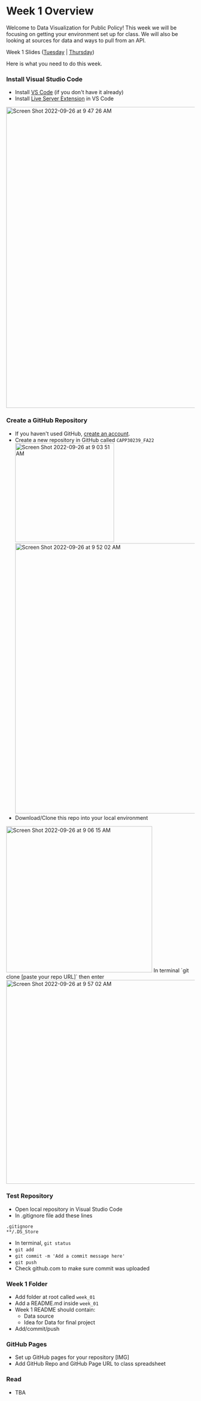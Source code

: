 # Week 1 Overview

Welcome to Data Visualization for Public Policy! 
This week we will be focusing on getting your 
environment set up for class. We will also be looking
at sources for data and ways to pull from an API.

Week 1 Slides 
(<a href="">Tuesday</a> | <a href="">Thursday</a>)

Here is what you need to do this week.

### Install Visual Studio Code
* Install <a href="https://code.visualstudio.com/">VS Code</a> (if you don't have it already)
* Install <a href="https://marketplace.visualstudio.com/items?itemName=ritwickdey.LiveServer
">Live Server Extension</a> in VS Code
<img width="803" alt="Screen Shot 2022-09-26 at 9 47 26 AM" src="https://user-images.githubusercontent.com/4109514/192307909-fcd35b71-8590-4baf-a72c-f30e69c8b5ee.png">

### Create a GitHub Repository
* If you haven't used GitHub, <a href="https://github.com/">create an account</a>.
* Create a new repository in GitHub called `CAPP30239_FA22`<br /><img width="264" alt="Screen Shot 2022-09-26 at 9 03 51 AM" src="https://user-images.githubusercontent.com/4109514/192298692-7826c568-ae2f-4901-988e-18ba30cc498d.png"><br /><img width="721" alt="Screen Shot 2022-09-26 at 9 52 02 AM" src="https://user-images.githubusercontent.com/4109514/192309240-1d3ea722-0001-4a85-a6be-ee65d675c96e.png">
* Download/Clone this repo into your local environment
<img width="390" alt="Screen Shot 2022-09-26 at 9 06 15 AM" src="https://user-images.githubusercontent.com/4109514/192299196-af32fc5d-4cb9-4437-8cb8-c15b71deb0b0.png">
In terminal `git clone [paste your repo URL]` then enter
<img width="544" alt="Screen Shot 2022-09-26 at 9 57 02 AM" src="https://user-images.githubusercontent.com/4109514/192310695-55816016-b8fa-4619-95fe-b3b983078bb0.png">

### Test Repository
* Open local repository in Visual Studio Code
* In .gitignore file add these lines
```
.gitignore
**/.DS_Store
```
* In terminal, `git status`
* `git add`
* `git commit -m 'Add a commit message here'`
* `git push`
* Check github.com to make sure commit was uploaded

### Week 1 Folder
* Add folder at root called `week_01` 
* Add a README.md inside `week_01`
* Week 1 README should contain:
    - Data source
    - Idea for Data for final project
* Add/commit/push

### GitHub Pages
* Set up GitHub pages for your repository 
[IMG]
* Add GitHub Repo and GitHub Page URL to class spreadsheet

### Read
* TBA

